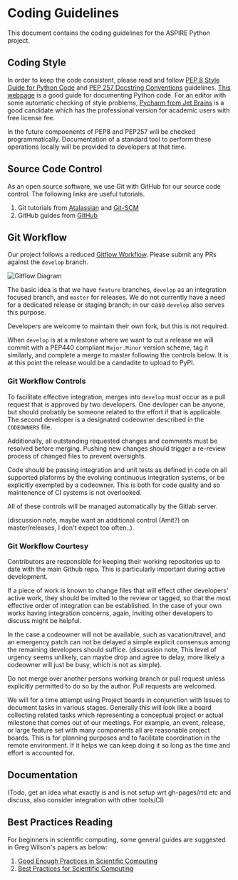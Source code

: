 
# Coding Guidelines

This document contains the coding guidelines for the ASPIRE Python project.

## Coding Style

In order to keep the code consistent, please read and follow [PEP 8 Style Guide for Python Code](https://www.python.org/dev/peps/pep-0008)
and [PEP 257 Docstring Conventions](https://www.python.org/dev/peps/pep-0257/) guidelines. [This webpage](https://realpython.com/documenting-python-code/) is a good guide for documenting Python code.
For an editor with some automatic checking of style problems, [Pycharm from Jet Brains](https://www.jetbrains.com/pycharm/)
is a good candidate which has the professional version for academic users with free license fee.

In the future compoenents of PEP8 and PEP257 will be checked programmatically.  Documentation of a standard tool to perform
these operations locally will be provided to developers at that time.

## Source Code Control

As an open source software, we use Git with GitHub for our source code control.
The following links are useful tutorials.
1. Git tutorials from [Atalassian](https://www.atlassian.com/git/tutorials) and [Git-SCM](https://git-scm.com/docs/gittutorial)
2. GitHub guides from [GitHub](https://guides.github.com/)

## Git Workflow

Our project follows a reduced [Gitflow Workflow](https://www.atlassian.com/git/tutorials/comparing-workflows/gitflow-workflow).
Please submit any PRs against the `develop` branch.

![Gitflow Diagram](https://wac-cdn.atlassian.com/dam/jcr:61ccc620-5249-4338-be66-94d563f2843c/05%20(2).svg?cdnVersion=357)

The basic idea is that we have `feature` branches,  `develop` as an integration focused branch, and `master` for releases.
We do not currently have a need for a dedicated release or staging branch; in our case `develop` also serves this purpose.

Developers are welcome to maintain their own fork, but this is not required.

When `develop` is at a milestone where we want to cut a release we will commit with a PEP440 compliant `Major.Minor` version
scheme, tag it similarly, and complete a merge to master following the controls below. It is at this point the
release would be a candadite to upload to PyPI.

###  Git Workflow Controls

To facilitate effective integration, merges into `develop` must occur as a pull request that is approved by two developers.
One devloper can be anyone, but should probably be someone related to the effort if that is applicable.
The second developer is a designated codeowner described in the `CODEOWNERS` file.

Additionally, all outstanding requested changes and comments must be resolved before merging.  Pushing new changes should trigger
a re-review process of changed files to prevent oversights.

Code should be passing integration and unit tests as defined in code on all supported plaforms by the evolving continuous integration systems,
or be explicitly exempted by a codeowner. This is both for code quality and so maintenence of CI systems is not overlooked.

All of these controls will be managed automatically by the Gitlab server.

(discussion note, maybe want an additional control (Amit?) on master/releases, I don't expect too often..).

### Git Workflow Courtesy

Contributors are responsible for keeping their working repositories up to date with the main Github repo.
This is particularly important during active development.

If a piece of work is known to change files that will effect other developers' active work, they should be invited to the review or tagged,
so that the most effective order of integration can be established.  In the case of your own works having integration
concerns, again, inviting other developers to discuss might be helpful.

In the case a codeowner will not be available, such as vacation/travel, and an emergency patch can not be delayed
a simple explicit consensus among the remaining developers should suffice.
(discussion note, This level of urgency seems unlikely, can maybe drop and agree to delay, more likely a codeowner will just be busy,
which is not as simple).

Do not merge over another persons working branch or pull request unless explicitly permitted to do so by the author.
Pull requests are welcomed.

We will for a time attempt using Project boards in conjunction with Issues to document tasks in various stages.
Generally this will look like a board collecting related tasks which representing a conceptual project or
actual milestone that comes out of our meetings.  For example, an event, release, or large feature set
with many components all are reasonable project boards.  This is for planning purposes and to facilitate coordination
in the remote environment. If it helps we can keep doing it so long as the time and effort is accounted for.

## Documentation

(Todo, get an idea what exactly is and is not setup wrt gh-pages/rtd etc and discuss, also consider integration with other tools/CI)

## Best Practices Reading

For beginners in scientific computing, some general guides are suggested in Greg Wilson's papers as below:

 1. [Good Enough Practices in Scientific Computing]( https://doi.org/10.1371/journal.pcbi.1005510)
 2. [Best Practices for Scientific Computing]( https://doi.org/10.1371/journal.pbio.1001745)
